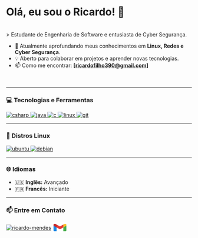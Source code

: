 # Olá, eu sou o Ricardo! 👋
<br>
> Estudante de Engenharia de Software e entusiasta de Cyber Segurança. 
<br>

- 🚀 Atualmente aprofundando meus conhecimentos em **Linux, Redes e Cyber Segurança**.
- 💡 Aberto para colaborar em projetos e aprender novas tecnologias.
- 📫 Como me encontrar: **[ricardofilho390@gmail.com]**
<br>

---

### 💻 Tecnologias e Ferramentas
<p align="left">
  <a href="https://learn.microsoft.com/en-us/dotnet/csharp/" target="_blank" rel="noreferrer">
    <img src="https://img.shields.io/badge/C%23-239120?style=for-the-badge&logo=c-sharp&logoColor=white" alt="csharp"/>
  </a>
  <a href="https://www.java.com" target="_blank" rel="noreferrer">
    <img src="https://img.shields.io/badge/Java-ED8B00?style=for-the-badge&logo=openjdk&logoColor=white" alt="java"/>
  </a>
  <a href="https://en.wikipedia.org/wiki/C_(programming_language)" target="_blank" rel="noreferrer">
    <img src="https://img.shields.io/badge/C-00599C?style=for-the-badge&logo=c&logoColor=white" alt="c"/>
  </a>
  <a href="https://www.linux.org/" target="_blank" rel="noreferrer">
    <img src="https://img.shields.io/badge/Linux-FCC624?style=for-the-badge&logo=linux&logoColor=black" alt="linux"/>
  </a>
  <a href="https://git-scm.com/" target="_blank" rel="noreferrer">
    <img src="https://img.shields.io/badge/GIT-E84E31?style=for-the-badge&logo=git&logoColor=white" alt="git"/>
  </a>
</p>

---

### 🐧 Distros Linux 
<p align="left">
  <a href="https://ubuntu.com/" target="_blank" rel="noreferrer">
    <img src="https://img.shields.io/badge/Ubuntu-E95420?style=for-the-badge&logo=ubuntu&logoColor=white" alt="ubuntu"/>
  </a>
  <a href="https://www.debian.org/" target="_blank" rel="noreferrer">
    <img src="https://img.shields.io/badge/Debian-A81D33?style=for-the-badge&logo=debian&logoColor=white" alt="debian"/>
  </a>
</p>

---

### 🌐 Idiomas
- 🇺🇸 **Inglês:** Avançado
- 🇫🇷 **Francês:** Iniciante

---

### 📫 Entre em Contato
<p align="left">
<a href="https://linkedin.com/in/ricardo-mendes-986505294" target="blank"><img align="center" src="https://raw.githubusercontent.com/rahuldkjain/github-profile-readme-generator/master/src/images/icons/Social/linked-in-alt.svg" alt="ricardo-mendes" height="30" width="40" /></a>
<a href="mailto:ricardo.p.g.s.filho@academico.unirv.edu.br" target="blank"><img align="center" src="https://raw.githubusercontent.com/rahuldkjain/github-profile-readme-generator/master/src/images/icons/Social/gmail.svg" alt="ricardo.p.g.s.filho@academico.unirv.edu.br" height="30" width="40" /></a>
</p>
